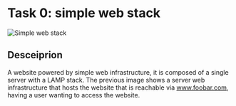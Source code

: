 # Task 0: simple web stack
![Simple web stack](https://ibb.co/sjmsNBs/task-0.png)

## Desceiprion
A website powered by simple web infrastructure, it is composed of a single server with a LAMP stack.
The previous image shows a server web infrastructure that hosts the website that is reachable via www.foobar.com, having a user wanting to access the website.
